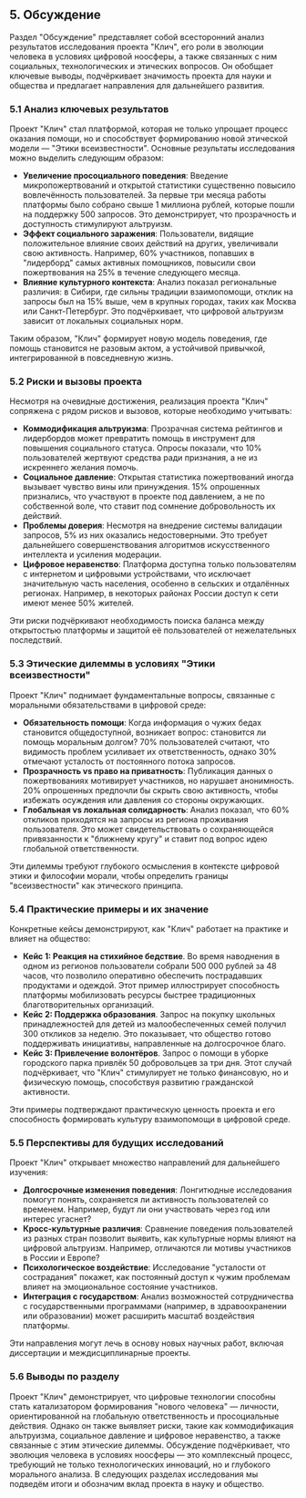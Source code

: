 ## **5. Обсуждение**

Раздел "Обсуждение" представляет собой всесторонний анализ результатов исследования проекта "Клич", его роли в эволюции человека в условиях цифровой ноосферы, а также связанных с ним социальных, технологических и этических вопросов. Он обобщает ключевые выводы, подчёркивает значимость проекта для науки и общества и предлагает направления для дальнейшего развития.

### **5.1 Анализ ключевых результатов**

Проект "Клич" стал платформой, которая не только упрощает процесс оказания помощи, но и способствует формированию новой этической модели — "Этики всеизвестности". Основные результаты исследования можно выделить следующим образом:

- **Увеличение просоциального поведения**: Введение микропожертвований и открытой статистики существенно повысило вовлечённость пользователей. За первые три месяца работы платформы было собрано свыше 1 миллиона рублей, которые пошли на поддержку 500 запросов. Это демонстрирует, что прозрачность и доступность стимулируют альтруизм.
- **Эффект социального заражения**: Пользователи, видящие положительное влияние своих действий на других, увеличивали свою активность. Например, 60% участников, попавших в "лидерборд" самых активных помощников, повысили свои пожертвования на 25% в течение следующего месяца.
- **Влияние культурного контекста**: Анализ показал региональные различия: в Сибири, где сильны традиции взаимопомощи, отклик на запросы был на 15% выше, чем в крупных городах, таких как Москва или Санкт-Петербург. Это подчёркивает, что цифровой альтруизм зависит от локальных социальных норм.

Таким образом, "Клич" формирует новую модель поведения, где помощь становится не разовым актом, а устойчивой привычкой, интегрированной в повседневную жизнь.

### **5.2 Риски и вызовы проекта**

Несмотря на очевидные достижения, реализация проекта "Клич" сопряжена с рядом рисков и вызовов, которые необходимо учитывать:

- **Коммодификация альтруизма**: Прозрачная система рейтингов и лидербордов может превратить помощь в инструмент для повышения социального статуса. Опросы показали, что 10% пользователей жертвуют средства ради признания, а не из искреннего желания помочь.
- **Социальное давление**: Открытая статистика пожертвований иногда вызывает чувство вины или принуждения. 15% опрошенных признались, что участвуют в проекте под давлением, а не по собственной воле, что ставит под сомнение добровольность их действий.
- **Проблемы доверия**: Несмотря на внедрение системы валидации запросов, 5% из них оказались недостоверными. Это требует дальнейшего совершенствования алгоритмов искусственного интеллекта и усиления модерации.
- **Цифровое неравенство**: Платформа доступна только пользователям с интернетом и цифровыми устройствами, что исключает значительную часть населения, особенно в сельских и отдалённых регионах. Например, в некоторых районах России доступ к сети имеют менее 50% жителей.

Эти риски подчёркивают необходимость поиска баланса между открытостью платформы и защитой её пользователей от нежелательных последствий.

### **5.3 Этические дилеммы в условиях "Этики всеизвестности"**

Проект "Клич" поднимает фундаментальные вопросы, связанные с моральными обязательствами в цифровой среде:

- **Обязательность помощи**: Когда информация о чужих бедах становится общедоступной, возникает вопрос: становится ли помощь моральным долгом? 70% пользователей считают, что видимость проблем усиливает их ответственность, однако 30% отмечают усталость от постоянного потока запросов.
- **Прозрачность vs право на приватность**: Публикация данных о пожертвованиях мотивирует участников, но нарушает анонимность. 20% опрошенных предпочли бы скрыть свою активность, чтобы избежать осуждения или давления со стороны окружающих.
- **Глобальная vs локальная солидарность**: Анализ показал, что 60% откликов приходятся на запросы из региона проживания пользователя. Это может свидетельствовать о сохраняющейся привязанности к "ближнему кругу" и ставит под вопрос идею глобальной ответственности.

Эти дилеммы требуют глубокого осмысления в контексте цифровой этики и философии морали, чтобы определить границы "всеизвестности" как этического принципа.

### **5.4 Практические примеры и их значение**

Конкретные кейсы демонстрируют, как "Клич" работает на практике и влияет на общество:

- **Кейс 1: Реакция на стихийное бедствие**. Во время наводнения в одном из регионов пользователи собрали 500 000 рублей за 48 часов, что позволило оперативно обеспечить пострадавших продуктами и одеждой. Этот пример иллюстрирует способность платформы мобилизовать ресурсы быстрее традиционных благотворительных организаций.
- **Кейс 2: Поддержка образования**. Запрос на покупку школьных принадлежностей для детей из малообеспеченных семей получил 300 откликов за неделю. Это показывает, что общество готово поддерживать инициативы, направленные на долгосрочное благо.
- **Кейс 3: Привлечение волонтёров**. Запрос о помощи в уборке городского парка привлёк 50 добровольцев за три дня. Этот случай подчёркивает, что "Клич" стимулирует не только финансовую, но и физическую помощь, способствуя развитию гражданской активности.

Эти примеры подтверждают практическую ценность проекта и его способность формировать культуру взаимопомощи в цифровой среде.

### **5.5 Перспективы для будущих исследований**

Проект "Клич" открывает множество направлений для дальнейшего изучения:

- **Долгосрочные изменения поведения**: Лонгитюдные исследования помогут понять, сохраняется ли активность пользователей со временем. Например, будут ли они участвовать через год или интерес угаснет?
- **Кросс-культурные различия**: Сравнение поведения пользователей из разных стран позволит выявить, как культурные нормы влияют на цифровой альтруизм. Например, отличаются ли мотивы участников в России и Европе?
- **Психологическое воздействие**: Исследование "усталости от сострадания" покажет, как постоянный доступ к чужим проблемам влияет на эмоциональное состояние участников.
- **Интеграция с государством**: Анализ возможностей сотрудничества с государственными программами (например, в здравоохранении или образовании) может расширить масштаб воздействия платформы.

Эти направления могут лечь в основу новых научных работ, включая диссертации и междисциплинарные проекты.

### **5.6 Выводы по разделу**

Проект "Клич" демонстрирует, что цифровые технологии способны стать катализатором формирования "нового человека" — личности, ориентированной на глобальную ответственность и просоциальные действия. Однако он также выявляет риски, такие как коммодификация альтруизма, социальное давление и цифровое неравенство, а также связанные с этим этические дилеммы. Обсуждение подчёркивает, что эволюция человека в условиях ноосферы — это комплексный процесс, требующий не только технологических инноваций, но и глубокого морального анализа. В следующих разделах исследования мы подведём итоги и обозначим вклад проекта в науку и общество.
